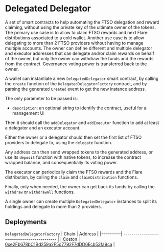 # Delegated Delegator

A set of smart contracts to help automating the FTSO delegation and reward claiming, without using the private key of the ultimate owner of the tokens. The primary use case is to allow to claim FTSO rewards and next Flare distributions associated to a cold wallet. Another use case is to allow delegating to more than 2 FTSO providers without having to manage multiple accounts. The owner can define different and multiple delegator and executor addresses that can delegate and/or claim rewards on behalf of the owner, but only the owner can withdraw the funds and the rewards from the contract. Governance voting power is transferred back to the owner.

A wallet can instantiate a new `DelegatedDelegator` smart contract, by calling the `create` function of the `DelegatedDelegatorFactory` contract, and by parsing the generated `Created` event to get the new instance address.

The only parameter to be passed is:
- `description`: an optional string to identify the contract, useful for a management UI

Then it should call the `addDelegator` and `addExecutor` function to add at least a delegator and an executor account.

Either the owner or a delegator should then set the first list of FTSO providers to delegate to, using the `delegate` function.

Any address can then send wrapped tokens to the generated address, or use its `deposit` function with native tokens, to increase the contract wrapped balance, and consequentially its voting power.

The executor can periodically claim the FTSO rewards and the Flare distribution, by calling the `claim` and `claimDistribution` functions.

Finally, only when needed, the owner can get back its funds by calling the `withdraw` or `withdrawAll` functions.

A single owner can create multiple `DelegatedDelegator` instances to split its holdings and delegate to more than 2 providers.

## Deployments

`DelegatedDelegatorFactory`
| Chain    | Address                                      |
|----------| -------------------------------------------- |
| Coston   | [0xe2Fb678bC1Bd259a2F5d7792F7dDD6Ecb53fa9ca](https://coston-explorer.flare.network/address/0xe2Fb678bC1Bd259a2F5d7792F7dDD6Ecb53fa9ca) |
